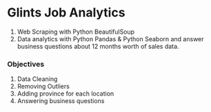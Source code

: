 # Glints Job Analytics

1. Web Scraping with Python BeautifulSoup 
2. Data analytics with Python Pandas & Python Seaborn and answer business questions about 12 months worth of sales data.


### Objectives

1. Data Cleaning 
2. Removing Outliers
3. Adding province for each location
4. Answering business questions